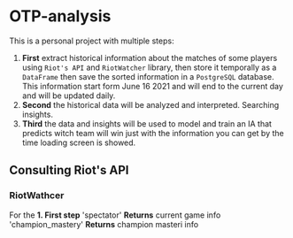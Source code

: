 # OTP-analysis

This is a personal project with multiple steps:

1. **First** extract historical information about the matches of some players using `Riot's API` and `RiotWatcher` library, then store it temporally as a `DataFrame` then save the sorted information in a `PostgreSQL` database. This information start form June 16 2021 and will end to the current day and will be updated daily.
2. **Second** the historical data will be analyzed and interpreted. Searching insights.
3. **Third** the data and insights will be used to model and train an IA that predicts witch team will win just with the information you can get by the time loading screen is showed.

## Consulting Riot's API

### RiotWathcer

For the **1. First step** 'spectator'
**Returns** current game info
'champion_mastery'
**Returns** champion masteri info